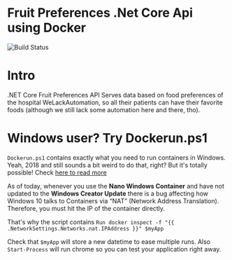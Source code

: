 # Fruit Preferences .Net Core Api using Docker

![Build Status](https://circleci.com//gh/pliyosan/fruit-preferences-api.png?circle-token=cccda3c5ba5b7d85d5533c73a8606ac42c8cbb5a)

# Intro
.NET Core Fruit Preferences API Serves data based on food preferences of the hospital WeLackAutomation, 
so all their patients can have their favorite foods (although we still lack some automation here and there, tho).

# Windows user? Try Dockerun.ps1  

`Dockerun.ps1` contains exactly what you need to run containers in Windows. Yeah, 2018 and still sounds a bit weird to do that, right?
But it's totally possible! Check [here to read more](https://docs.docker.com/engine/examples/dotnetcore/#view-the-web-page-running-from-a-container)

As of today, whenever you use the **Nano Windows Container** and have not updated to the **Windows Creator Update** there is a bug affecting
how Windows 10 talks to Containers via “NAT” (Network Address Translation). Therefore, you must hit the IP of the container directly.

That's why the script contains 
`
Run docker inspect -f "{{ .NetworkSettings.Networks.nat.IPAddress }}" $myApp 
`

Check that `$myApp` will store a new datetime to ease multiple runs.
Also `Start-Process` will run chrome so you can test your application right away.
